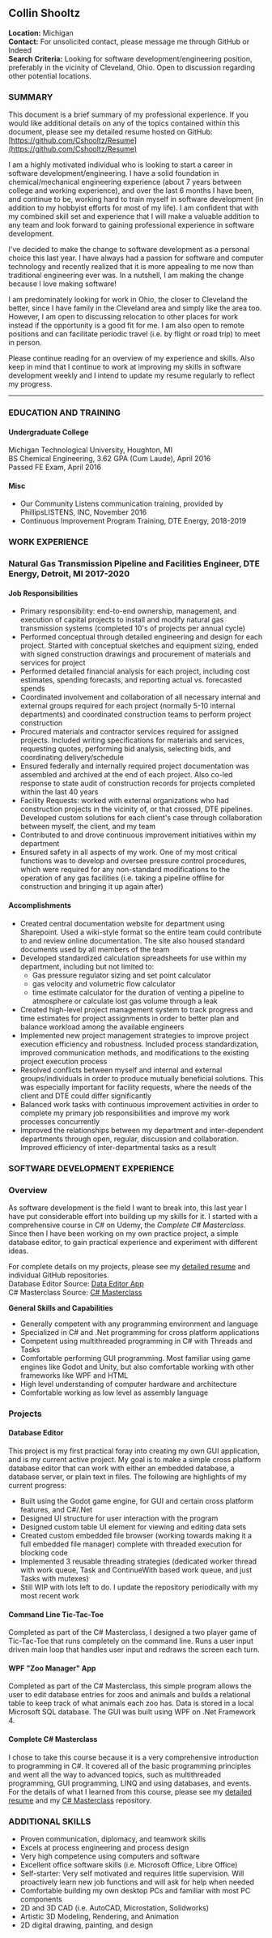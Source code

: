 ## Collin Shooltz
**Location:** Michigan  
**Contact:** For unsolicited contact, please message me through GitHub or Indeed  
**Search Criteria:** Looking for software development/engineering position, preferably in the vicinity of Cleveland, Ohio. Open to discussion regarding other potential locations.

### SUMMARY
This document is a brief summary of my professional experience. If you would like additional details on any of the topics contained within this document, please see my detailed resume hosted on GitHub: [https://github.com/Cshooltz/Resume](https://github.com/Cshooltz/Resume)

I am a highly motivated individual who is looking to start a career in software development/engineering. I have a solid foundation in chemical/mechanical engineering experience (about 7 years between college and working experience), and over the last 6 months I have been, and continue to be, working hard to train myself in software development (in addition to my hobbyist efforts for most of my life). I am confident that with my combined skill set and experience that I will make a valuable addition to any team and look forward to gaining professional experience in software development.

I've decided to make the change to software development as a personal choice this last year. I have always had a passion for software and computer technology and recently realized that it is more appealing to me now than traditional engineering ever was. In a nutshell, I am making the change because I love making software!

I am predominately looking for work in Ohio, the closer to Cleveland the better, since I have family in the Cleveland area and simply like the area too. However, I am open to discussing relocation to other places for work instead if the opportunity is a good fit for me. I am also open to remote positions and can facilitate periodic travel (i.e. by flight or road trip) to meet in person.

Please continue reading for an overview of my experience and skills. Also keep in mind that I continue to work at improving my skills in software development weekly and I intend to update my resume regularly to reflect my progress.

----------------------------------------------------------------
### EDUCATION AND TRAINING
#### Undergraduate College
Michigan Technological University, Houghton, MI  
BS Chemical Engineering, 3.62 GPA (Cum Laude), April 2016  
Passed FE Exam, April 2016

#### Misc
- Our Community Listens communication training, provided by PhillipsLISTENS, INC, November 2016
- Continuous Improvement Program Training, DTE Energy, 2018-2019

### WORK EXPERIENCE
### Natural Gas Transmission Pipeline and Facilities Engineer, DTE Energy, Detroit, MI 2017-2020
#### Job Responsibilities
- Primary responsibility: end-to-end ownership, management, and execution of capital projects to install and modify natural gas transmission systems (completed 10's of projects per annual cycle)
- Performed conceptual through detailed engineering and design for each project. Started with conceptual sketches and equipment sizing, ended with signed construction drawings and procurement of materials and services for project
- Performed detailed financial analysis for each project, including cost estimates, spending forecasts, and reporting actual vs. forecasted spends
- Coordinated involvement and collaboration of all necessary internal and external groups required for each project (normally 5-10 internal departments) and coordinated construction teams to perform project construction
- Procured materials and contractor services required for assigned projects. Included writing specifications for materials and services, requesting quotes, performing bid analysis, selecting bids, and coordinating delivery/schedule
- Ensured federally and internally required project documentation was assembled and archived at the end of each project. Also co-led response to state audit of construction records for projects completed within the last 40 years
- Facility Requests: worked with external organizations who had construction projects in the vicinity of, or that crossed, DTE pipelines. Developed custom solutions for each client's case through collaboration between myself, the client, and my team
- Contributed to and drove continuous improvement initiatives within my department
- Ensured safety in all aspects of my work. One of my most critical functions was to develop and oversee pressure control procedures, which were required for any non-standard modifications to the operation of any gas facilities (i.e. taking a pipeline offline for construction and bringing it up again after)
#### Accomplishments
- Created central documentation website for department using Sharepoint. Used a wiki-style format so the entire team could contribute to and review online documentation. The site also housed standard documents used by all members of the team
- Developed standardized calculation spreadsheets for use within my department, including but not limited to: 
  - Gas pressure regulator sizing and set point calculator 
  - gas velocity and volumetric flow calculator
  - time estimate calculator for the duration of venting a pipeline to atmosphere or calculate lost gas volume through a leak
- Created high-level project management system to track progress and time estimates for project assignments in order to better plan and balance workload among the available engineers
- Implemented new project management strategies to improve project execution efficiency and robustness. Included process standardization, improved communication methods, and modifications to the existing project execution process
- Resolved conflicts between myself and internal and external groups/individuals in order to produce mutually beneficial solutions. This was especially important for facility requests, where the needs of the client and DTE could differ significantly
- Balanced work tasks with continuous improvement activities in order to complete my primary job responsibilities and improve my work processes concurrently
- Improved the relationships between my department and inter-dependent departments through open, regular, discussion and collaboration. Improved efficiency of inter-departmental tasks as a result
### SOFTWARE DEVELOPMENT EXPERIENCE
### Overview
As software development is the field I want to break into, this last year I have put considerable effort into building up my skills for it. I started with a comprehensive course in C# on Udemy, the *Complete C# Masterclass*. Since then I have been working on my own practice project, a simple database editor, to gain practical experience and experiment with different ideas.

For complete details on my projects, please see my [detailed resume](https://github.com/Cshooltz/Resume/blob/main/Detailed%20Resume.md) and individual GitHub repositories.  
Database Editor Source: [Data Editor App](https://github.com/Cshooltz/Data-Editor-App)  
C# Masterclass Source: [C# Masterclass](https://github.com/Cshooltz/CSharp-Masterclass)

**General Skills and Capabilities**  
- Generally competent with any programming environment and language
- Specialized in C# and .Net programming for cross platform applications
- Competent using multithreaded programming in C# with Threads and Tasks
- Comfortable performing GUI programming. Most familiar using game engines like Godot and Unity, but also comfortable working with other frameworks like WPF and HTML
- High level understanding of computer hardware and architecture
- Comfortable working as low level as assembly language
### Projects
#### Database Editor
This project is my first practical foray into creating my own GUI application, and is my current active project. My goal is to make a simple cross platform database editor that can work with either an embedded database, a database server, or plain text in files. The following are highlights of my current progress:
- Built using the Godot game engine, for GUI and certain cross platform features, and C#/.Net
- Designed UI structure for user interaction with the program
- Designed custom table UI element for viewing and editing data sets
- Created custom embedded file browser (working towards making it a full embedded file manager) complete with threaded execution for blocking code
- Implemented 3 reusable threading strategies (dedicated worker thread with work queue, Task and ContinueWith based work queue, and just Tasks with mutexes)
- Still WIP with lots left to do. I update the repository periodically with my most recent work

#### Command Line Tic-Tac-Toe
Completed as part of the C# Masterclass, I designed a two player game of Tic-Tac-Toe that runs completely on the command line. Runs a user input driven main loop that handles user input and redraws the screen each turn.

#### WPF "Zoo Manager" App
Completed as part of the C# Masterclass, this simple program allows the user to edit database entries for zoos and animals and builds a relational table to keep track of what animals each zoo has. Data is stored in a local Microsoft SQL database. The GUI was built using WPF on .Net Framework 4.

#### Complete C# Masterclass
I chose to take this course because it is a very comprehensive introduction to programming in C#. It covered all of the basic programming principles and went all the way to advanced topics, such as multithreaded programming, GUI programming, LINQ and using databases, and events. For the details of what I learned from this course, please see my [detailed resume](https://github.com/Cshooltz/Resume/blob/main/Detailed%20Resume.md) and my [C# Masterclass](https://github.com/Cshooltz/CSharp-Masterclass) repository.

### ADDITIONAL SKILLS
- Proven communication, diplomacy, and teamwork skills
- Excels at process engineering and process design
- Very high competence using computers and software
- Excellent office software skills (i.e. Microsoft Office, Libre Office)
- Self-starter: Very self motivated and requires little supervision. Will proactively learn new job functions and will ask for help when needed
- Comfortable building my own desktop PCs and familiar with most PC components
- 2D and 3D CAD (i.e. AutoCAD, Microstation, Solidworks)
- Artistic 3D Modeling, Rendering, and Animation
- 2D digital drawing, painting, and design
